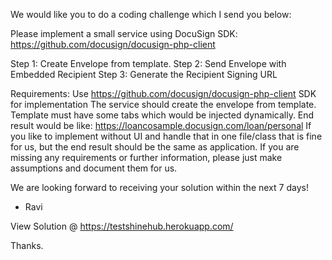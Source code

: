 
We would like you to do a coding challenge which I send you below:

Please implement a small service using DocuSign SDK: https://github.com/docusign/docusign-php-client

Step 1: Create Envelope from template. 
Step 2: Send Envelope with Embedded Recipient
Step 3: Generate the Recipient Signing URL

Requirements:
Use https://github.com/docusign/docusign-php-client SDK for implementation
The service should create the envelope from template.
Template must have some tabs which would be injected dynamically.
End result would be like: https://loancosample.docusign.com/loan/personal 
If you like to implement without UI and handle that in one file/class that is fine for us, but the end result should be the same as application. 
If you are missing any requirements or further information, please just make assumptions and document them for us.

We are looking forward to receiving your solution within the next 7 days!

- Ravi

View Solution @ https://testshinehub.herokuapp.com/

Thanks.